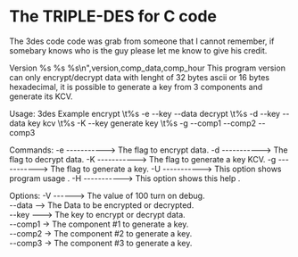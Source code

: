 # The TRIPLE-DES for C code


The 3des code code was grab from someone that I cannot remember, if somebary knows
who is the guy please let me know to give his credit.

Version %s %s %s\n",version,comp_data,comp_hour
This program version can only encrypt/decrypt data with
lenght of 32 bytes ascii or 16 bytes hexadecimal,
it is possible to generate a key from 3 components and
generate its KCV.         

Usage: 3des <command> <options>
Example
encrypt \t%s -e --key <key value> --data <data value>
decrypt \t%s -d --key <key value> --data <data value>
key kcv \t%s -K --key <key value> 
generate key \t%s -g --comp1 <comp1 value> --comp2 <comp2 value> --comp3 <comp3 value>

Commands:
-e  -----------> The flag to encrypt data.
-d  -----------> The flag to decrypt data.
-K  -----------> The flag to generate a key KCV.
-g  -----------> The flag to generate a key.
-U  -----------> This option shows program usage .
-H  -----------> This option shows this help .

Options:
-V <value> ------> The value of 100 turn on debug.           
--data <value> --> The Data to be encrypted or decrypted.           
--key <value> ---> The key to encrypt or decrypt data.           
--comp1 <value> -> The component #1 to generate a key.           
--comp2 <value> -> The component #2 to generate a key.           
--comp3 <value> -> The component #3 to generate a key.           
